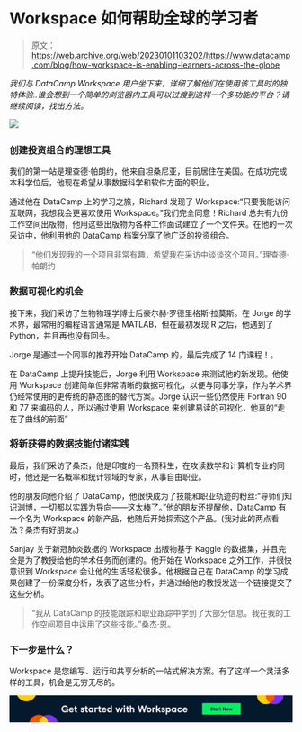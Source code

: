 # Workspace 如何帮助全球的学习者

> 原文：<https://web.archive.org/web/20230101103202/https://www.datacamp.com/blog/how-workspace-is-enabling-learners-across-the-globe>

*我们与 DataCamp Workspace 用户坐下来，详细了解他们在使用该工具时的独特体验..谁会想到一个简单的浏览器内工具可以过渡到这样一个多功能的平台？请继续阅读，找出方法。*

![](img/6a8016ffd4cc6e9956593857434dac2e.png)

### 创建投资组合的理想工具

我们的第一站是理查德·帕朗约，他来自坦桑尼亚，目前居住在美国。在成功完成本科学位后，他现在希望从事数据科学和软件方面的职业。

通过他在 DataCamp 上的学习之旅，Richard 发现了 Workspace:“只要我能访问互联网，我想我会更喜欢使用 Workspace。”我们完全同意！Richard 总共有九份工作空间出版物，他用这些出版物为各种工作面试建立了一个文件夹。在他的一次采访中，他利用他的 DataCamp 档案分享了他广泛的投资组合。

> “他们发现我的一个项目非常有趣，希望我在采访中谈谈这个项目。”理查德·帕朗约

### 数据可视化的机会

接下来，我们采访了生物物理学博士后豪尔赫·罗德里格斯·拉莫斯。在 Jorge 的学术界，最常用的编程语言通常是 MATLAB，但在最初发现 R 之后，他遇到了 Python，并且再也没有回头。

Jorge 是通过一个同事的推荐开始 DataCamp 的，最后完成了 14 门课程！。

在 DataCamp 上提升技能后，Jorge 利用 Workspace 来测试他的新发现。他使用 Workspace 创建简单但非常清晰的数据可视化，以便与同事分享，作为学术界仍经常使用的更传统的静态图的替代方案。Jorge 认识一些仍然使用 Fortran 90 和 77 来编码的人，所以通过使用 Workspace 来创建易读的可视化，他真的“走在了曲线的前面”

### 将新获得的数据技能付诸实践

最后，我们采访了桑杰，他是印度的一名预科生，在攻读数学和计算机专业的同时，他还是一名概率和统计领域的专家，从事自由职业。

他的朋友向他介绍了 DataCamp，他很快成为了技能和职业轨迹的粉丝:“导师们知识渊博，一切都以实践为导向——这太棒了。”他的朋友还提醒他，DataCamp 有一个名为 Workspace 的新产品，他随后开始探索这个产品。(我对此的两点看法？桑杰有好朋友。)

Sanjay 关于新冠肺炎数据的 Workspace 出版物基于 Kaggle 的数据集，并且完全是为了教授给他的学术任务而创建的。他开始在 Workspace 之外工作，并很快意识到 Workspace 会让他的生活轻松很多。他根据自己在 DataCamp 的学习成果创建了一份深度分析，发表了这些分析，并通过给他的教授发送一个链接提交了这些分析。

> “我从 DataCamp 的技能跟踪和职业跟踪中学到了大部分信息。我在我的工作空间项目中运用了这些技能。”桑杰·恩。

### 下一步是什么？

Workspace 是您编写、运行和共享分析的一站式解决方案。有了这样一个灵活多样的工具，机会是无穷无尽的。

[![](img/442383a7bb64777dbce1ddf8d76d5f80.png)](https://web.archive.org/web/20220529052553/http://workspace.datacamp.com/)